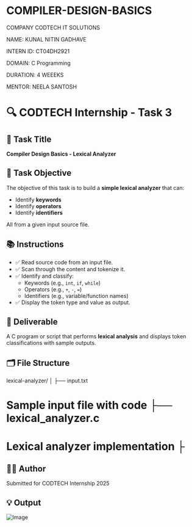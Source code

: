 # COMPILER-DESIGN-BASICS

COMPANY CODTECH IT SOLUTIONS

NAME: KUNAL NITIN GADHAVE

INTERN ID: CT04DH2921

DOMAIN: C Programming

DURATION: 4 WEEEKS

MENTOR: NEELA SANTOSH

# 🔍 CODTECH Internship - Task 3

## 📌 Task Title
**Compiler Design Basics - Lexical Analyzer**

## 📝 Task Objective
The objective of this task is to build a **simple lexical analyzer** that can:
- Identify **keywords**
- Identify **operators**
- Identify **identifiers**

All from a given input source file.

## 📚 Instructions

- ✅ Read source code from an input file.
- ✅ Scan through the content and tokenize it.
- ✅ Identify and classify:
  - Keywords (e.g., `int`, `if`, `while`)
  - Operators (e.g., `+`, `-`, `=`)
  - Identifiers (e.g., variable/function names)
- ✅ Display the token type and value as output.

## 🎯 Deliverable
A C program or script that performs **lexical analysis** and displays token classifications with sample outputs.

## 🗂️ File Structure
lexical-analyzer/ │ ├── input.txt           
# Sample input file with code ├── lexical_analyzer.c  
# Lexical analyzer implementation ├

## 👨‍💻 Author
Submitted for CODTECH Internship 2025

## 💡 Output
![Image](https://github.com/user-attachments/assets/5a1dc9c8-e439-427c-801a-a2fa9ca0510d)
